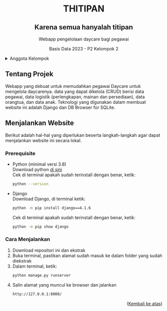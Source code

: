 <a name="readme-top"></a>
<h1 align="center">THITIPAN</h1>
<h2 align="center">Karena semua hanyalah titipan</h2>
<p align="center">Webapp pengelolaan daycare bagi pegawai<p>
<p align="center">Basis Data 2023 - P2 Kelompok 2</p>

<details>
  <summary>Anggota Kelompok</summary>
  <ul>
    <li>G6401221012 Luqman Mohammad Hakim</li>
    <li>G6401221017 Khansa Fitri Zhafirah</li>
    <li>G6401221067 Chairul Rifky Tirtacahyadi</li>
    <li>G6401221117 Yuuka Salsabila Sisvi</li>
  </ul>
</details>

## Tentang Projek
Webapp yang debuat untuk memudahkan pegawai Daycare untuk mengelola daycarenya. data yang dapat dikelola (CRUD) berisi data pegawai, data logistik (perlengkapan, mainan dan persediaan), data orangtua, dan data anak. Teknologi yang digunakan dalam membuat website ini adalah Django dan DB Browser for SQLite.

## Menjalankan Website
Berikut adalah hal-hal yang diperlukan beserta langkah-langkah agar dapat menjalankan website ini secara lokal.
### Prerequisite
- Python (minimal versi 3.8)  
  Download python <a href="https://www.python.org/downloads/">di sini</a>  
  Cek di terminal apakah sudah terinstall dengan benar, ketik:
  ```sh
  python --version
  ```
- Django  
  Download Django, di terminal ketik:
  ```sh
  python -m pip install django==4.1.6
  ```
  Cek di terminal apakah sudah terinstall dengan benar, ketik:
  ```sh
  python -m pip show django
  ```
### Cara Menjalankan
1. Download repositori ini dan ekstrak
2. Buka terminal, pastikan alamat sudah masuk ke dalam folder yang sudah diekstrak
3. Dalam terminal, ketik:
   ```sh
   python manage.py runserver
   ```
4. Salin alamat yang muncul ke browser dan jalankan
   ```sh
   http://127.0.0.1:8000/
   ```
<p align="right">(<a href="#readme-top">Kembali ke atas</a>)</p>
